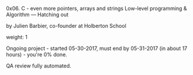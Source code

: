 0x06. C - even more pointers, arrays and strings
 Low-level programming & Algorithm ― Hatching out

 by Julien Barbier, co-founder at Holberton School

 weight: 1

 Ongoing project - started 05-30-2017, must end by 05-31-2017 (in about 17 hours) - you're 0% done.

 QA review fully automated.
